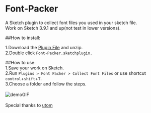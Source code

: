 # Font-Packer
A Sketch plugin to collect font files you used in your sketch file.  
Work on Sketch 3.9.1 and up(not test in lower versions).

##How to install:

1.Download the [Plugin File](https://github.com/bigxixi/Font-Packer/archive/master.zip) and unzip.  
2.Double click `Font-Packer.sketchplugin.` 

##How to use:  
1.Save your work on Sketch.  
2.Run `Plugins > Font Packer > Collect Font Files` or use shortcut `control`+`shift`+`T`.  
3.Choose a folder and follow the steps.  
<br>
![demoGIF](https://github.com/bigxixi/Font-Packer/blob/master/demo.gif)
<br>
<br>
Special thanks to [utom](https://github.com/utom)
  
